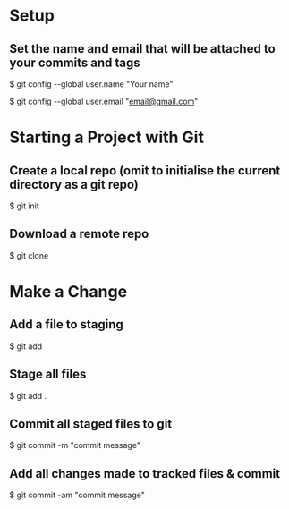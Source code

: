 # Setup

## Set the name and email that will be attached to your commits and tags

$ git config --global user.name "Your name"

$ git config --global user.email "email@gmail.com"

# Starting a Project with Git

## Create a local repo (omit <directory> to initialise the current directory as a git repo)
$ git init <directory>

## Download a remote repo
$ git clone <url>

# Make a Change

## Add a file to staging
$ git add <file>


## Stage all files
$ git add .

## Commit all staged files to git
$ git commit -m "commit message"

## Add all changes made to tracked files & commit
$ git commit -am "commit message"